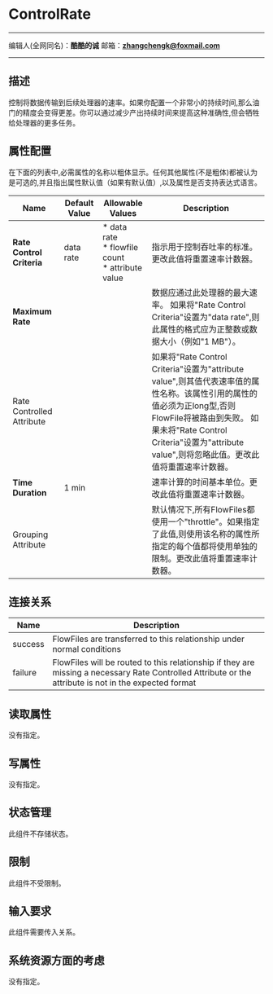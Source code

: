 # ControlRate
***
编辑人(全网同名)：__**酷酷的诚**__  邮箱：**zhangchengk@foxmail.com** 
***


## 描述

控制将数据传输到后续处理器的速率。如果你配置一个非常小的持续时间,那么油门的精度会变得更差。你可以通过减少产出持续时间来提高这种准确性,但会牺牲给处理器的更多任务。

## 属性配置

在下面的列表中,必需属性的名称以粗体显示。任何其他属性(不是粗体)都被认为是可选的,并且指出属性默认值（如果有默认值）,以及属性是否支持表达式语言。

| Name | Default Value | Allowable Values | Description |
|--|--|--|--|
| **Rate Control Criteria** | data rate | * data rate <br/> * flowfile count <br/> * attribute value | 指示用于控制吞吐率的标准。更改此值将重置速率计数器。 |
| **Maximum Rate** |  |  | 数据应通过此处理器的最大速率。 如果将"Rate Control Criteria"设置为"data rate",则此属性的格式应为正整数或数据大小（例如"1 MB"）。 |
| Rate Controlled Attribute |  |  | 如果将"Rate Control Criteria"设置为"attribute value",则其值代表速率值的属性名称。该属性引用的属性的值必须为正long型,否则FlowFile将被路由到失败。 如果未将"Rate Control Criteria"设置为"attribute value",则将忽略此值。更改此值将重置速率计数器。 |
| **Time Duration** | 1 min |  | 速率计算的时间基本单位。更改此值将重置速率计数器。 |
| Grouping Attribute |  |  | 默认情况下,所有FlowFiles都使用一个"throttle"。如果指定了此值,则使用该名称的属性所指定的每个值都将使用单独的限制。更改此值将重置速率计数器。 |


## 连接关系

| Name | Description |
|--|--|
| success | FlowFiles are transferred to this relationship under normal conditions |
| failure | FlowFiles will be routed to this relationship if they are missing a necessary Rate Controlled Attribute or the attribute is not in the expected format |

## 读取属性

没有指定。

## 写属性

没有指定。

## 状态管理

此组件不存储状态。

## 限制

此组件不受限制。

## 输入要求

此组件需要传入关系。

## 系统资源方面的考虑

没有指定。

